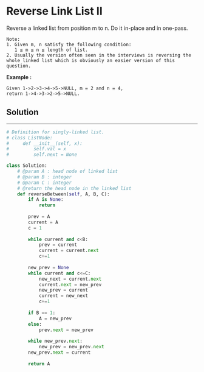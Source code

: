 <h1>Reverse Link List II</h1>

<p>
Reverse a linked list from position m to n. Do it in-place and in one-pass.

    Note:
    1. Given m, n satisfy the following condition:
       1 ≤ m ≤ n ≤ length of list. 
    2. Usually the version often seen in the interviews is reversing the whole linked list which is obviously an easier version of this question. 
</p>

<p><b>Example :</b>
<br>

    Given 1->2->3->4->5->NULL, m = 2 and n = 4,
    return 1->4->3->2->5->NULL.
</p>

<h2>Solution</h2>

***

```python
# Definition for singly-linked list.
# class ListNode:
#     def __init__(self, x):
#         self.val = x
#         self.next = None

class Solution:
    # @param A : head node of linked list
    # @param B : integer
    # @param C : integer
    # @return the head node in the linked list
    def reverseBetween(self, A, B, C):
        if A is None:
            return
        
        prev = A
        current = A
        c = 1
        
        while current and c<B:
            prev = current
            current = current.next
            c+=1
            
        new_prev = None
        while current and c<=C:
            new_next = current.next
            current.next = new_prev
            new_prev = current
            current = new_next
            c+=1
        
        if B == 1:
            A = new_prev
        else:
            prev.next = new_prev
        
        while new_prev.next:
            new_prev = new_prev.next
        new_prev.next = current
        
        return A
```